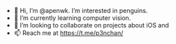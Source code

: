 - 👋 Hi, I’m @apenwk. I’m interested in penguins.
- 🌱 I’m currently learning computer vision.
- 💞️ I’m looking to collaborate on projects about iOS and 
- 📫 Reach me at https://t.me/p3nchan/

<!---
apenwk/apenwk is a ✨ special ✨ repository because its `README.md` (this file) appears on your GitHub profile.
You can click the Preview link to take a look at your changes.
--->
